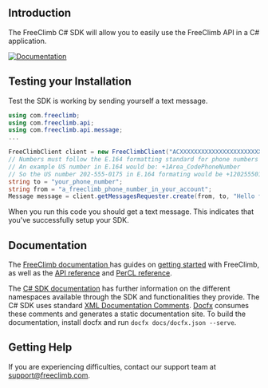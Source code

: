 ## Introduction
The FreeClimb C# SDK will allow you to easily use the FreeClimb API in a C# application.

[![Documentation](https://img.shields.io/badge/documentation-1.1.1-green?url=https://freeclimbapi.github.io/csharpdocs/index.html&link=https://freeclimbapi.github.io/csharpdocs/index.html)](https://freeclimbapi.github.io/csharpdocs/index.html)

## Testing your Installation
Test the SDK is working by sending yourself a text message.

```C#
using com.freeclimb;
using com.freeclimb.api;
using com.freeclimb.api.message;
...

FreeClimbClient client = new FreeClimbClient("ACXXXXXXXXXXXXXXXXXXXXXXXXXXXXX", "your_auth_token");
// Numbers must follow the E.164 formatting standard for phone numbers
// An example US number in E.164 would be: +1Area_CodePhoneNumber
// So the US number 202-555-0175 in E.164 formating would be +12025550175
string to = "your_phone_number";
string from = "a_freeclimb_phone_number_in_your_account";
Message message = client.getMessagesRequester.create(from, to, "Hello from C#");
```

When you run this code you should get a text message. This indicates that you've successfully setup your SDK.

## Documentation
The [FreeClimb documentation ](https://docs.freeclimb.com/docs) has guides on [getting started](https://docs.freeclimb.com/docs/getting-started-with-freeclimb) with FreeClimb, as well as the [API reference](https://docs.freeclimb.com/reference/using-the-api) and [PerCL reference](https://docs.freeclimb.com/reference/percl-overview).

The [C# SDK documentation](https://freeclimbapi.github.io/csharpdocs/api) has further information on the different namespaces available through the SDK and functionalities they provide.
The C# SDK uses standard [XML Documentation Comments](https://docs.microsoft.com/en-us/dotnet/csharp/programming-guide/xmldoc/xml-documentation-comments). 
[Docfx](https://dotnet.github.io/docfx/index.html) consumes these comments and generates a static documentation site. 
To build the documentation, install docfx and run `docfx docs/docfx.json --serve`.

## Getting Help
If you are experiencing difficulties, contact our support team at [support@freeclimb.com](mailto:support@freeclimb.com).
